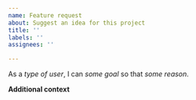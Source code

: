 ```yaml
---
name: Feature request
about: Suggest an idea for this project
title: ''
labels: ''
assignees: ''

---
```


As a *type of user*, I can *some goal* so that *some reason*.


**Additional context**
